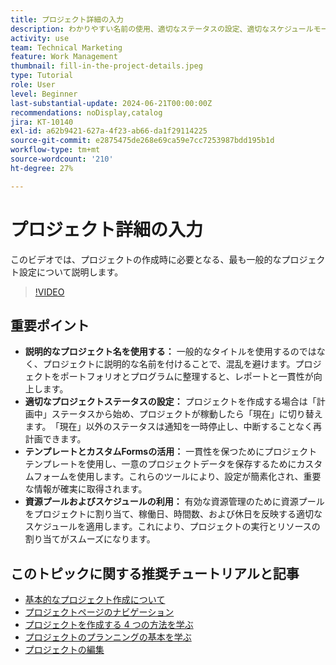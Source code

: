 ```yaml
---
title: プロジェクト詳細の入力
description: わかりやすい名前の使用、適切なステータスの設定、適切なスケジュールモードの選択、テンプレートとカスタムフォームの活用、リソースプールとスケジュールを使用したリソースの管理により、プロジェクト管理の効率を最適化します。
activity: use
team: Technical Marketing
feature: Work Management
thumbnail: fill-in-the-project-details.jpeg
type: Tutorial
role: User
level: Beginner
last-substantial-update: 2024-06-21T00:00:00Z
recommendations: noDisplay,catalog
jira: KT-10140
exl-id: a62b9421-627a-4f23-ab66-da1f29114225
source-git-commit: e2875475de268e69ca59e7cc7253987bdd195b1d
workflow-type: tm+mt
source-wordcount: '210'
ht-degree: 27%

---
```


# プロジェクト詳細の入力

このビデオでは、プロジェクトの作成時に必要となる、最も一般的なプロジェクト設定について説明します。


>[!VIDEO](https://video.tv.adobe.com/v/3430410/?quality=12&learn=on&enablevpops)

## 重要ポイント

* **説明的なプロジェクト名を使用する：** 一般的なタイトルを使用するのではなく、プロジェクトに説明的な名前を付けることで、混乱を避けます。&#x200B; プロジェクトをポートフォリオとプログラムに整理すると、レポートと一貫性が向上します。&#x200B;
* **適切なプロジェクトステータスの設定：** プロジェクトを作成する場合は「計画中」ステータスから始め、プロジェクトが稼動したら「現在」に切り替えます。&#x200B; 「現在」以外のステータスは通知を一時停止し、中断することなく再計画できます。&#x200B;
* **テンプレートとカスタムFormsの活用：** 一貫性を保つためにプロジェクトテンプレートを使用し、一意のプロジェクトデータを保存するためにカスタムフォームを使用します。&#x200B; これらのツールにより、設定が簡素化され、重要な情報が確実に取得されます。
* **資源プールおよびスケジュールの利用：** 有効な資源管理のために資源プールをプロジェクトに割り当て、稼働日、時間数、および休日を反映する適切なスケジュールを適用します。&#x200B; これにより、プロジェクトの実行とリソースの割り当てがスムーズになります。



## このトピックに関する推奨チュートリアルと記事

* [基本的なプロジェクト作成について](/help/manage-work/projects/understand-basic-project-creation.md)
* [プロジェクトページのナビゲーション](/help/manage-work/projects/navigate-the-project-page.md)
* [プロジェクトを作成する 4 つの方法を学ぶ](/help/manage-work/projects/understand-other-ways-to-create-projects.md)
* [プロジェクトのプランニングの基本を学ぶ](/help/manage-work/projects/getting-started-plan-a-project.md)
* [プロジェクトの編集](https://experienceleague.adobe.com/ja/docs/workfront/using/manage-work/projects/manage-projects/edit-projects)
